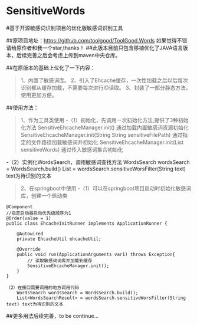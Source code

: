 # SensitiveWords
#基于开源敏感词识别项目的优化版敏感词识别工具

##原项目地址：https://github.com/toolgood/ToolGood.Words  如果觉得不错请给原作者和我一个star,thanks！
##此版本目前只包含移植优化了JAVA语言版本，后续完善之后会考虑上传到maven中央仓库。

##在原版本的基础上优化了一下内容：
>1、内置了敏感词库。
>2、引入了Ehcache缓存，一次性加载之后以后每次识别都从缓存加载，不需要每次进行IO读取。
>3、封装了一部分静态方法，使用更加方便。

##使用方法：
>1、作为工具类使用
-（1）初始化，先调用一次初始化方法,提供了3种初始化方法
     SensitiveEhcacheManager.init() 通过加载内置敏感词资源初始化
     SensitiveEhcacheManager.init(String String sensitiveFilePath) 通过指定的文件路径加载敏感词并初始化
     SensitiveEhcacheManager.init(List<String> sensitiveWords) 通过传入敏感词集合初始化
  
-（2）实例化WordsSearch，调用敏感词查找方法
     WordsSearch wordsSearch = WordsSearch.build()
     List<WordsSearchResult> = wordsSearch.sensitiveWorsFilter(String text) text为待识别的文本
  
>2、在springboot中使用
-（1）可以在springboot项目启动时初始化敏感词库，创建一个启动类

```
@Component
//指定启动器启动优先级顺序为1
@Order(value = 1)
public class EhcacheInitRunner implements ApplicationRunner {

    @Autowired
    private EhcacheUtil ehcacheUtil;

    @Override
    public void run(ApplicationArguments var1) throws Exception{
        // 读取敏感词词库并加载到缓存
        SensitiveEhcacheManager.init();
    }
}

（2）在接口需要调用的地方调用代码
    WordsSearch wordsSearch = WordsSearch.build();
    List<WordsSearchResult> = wordsSearch.sensitiveWorsFilter(String text) text为待识别的文本
 ```
 
##更多用法后续完善，to be continue...
